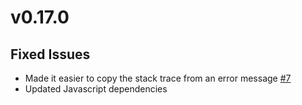 # v0.17.0

## Fixed Issues

* Made it easier to copy the stack trace from an error message [#7](https://github.com/jgiven/jgiven-html-app/pull/7)
* Updated Javascript dependencies
